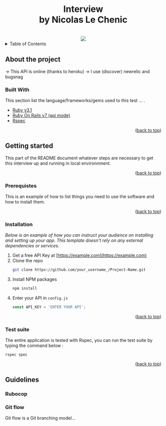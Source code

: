 <h1 align="center">Interview<br/>by Nicolas Le Chenic</h1>

<br/>

<div align="center">
  <a href="https://codeclimate.com/github/nicolaslechenic/job-interview-example/maintainability"><img src="https://api.codeclimate.com/v1/badges/d9f73cf476f53b4009ef/maintainability" /></a>
</div>

<!-- TABLE OF CONTENTS -->
<details>
  <summary>Table of Contents</summary>
  <ol>
    <li>
      <a href="#about-the-project">About this test</a>
      <ul>
        <li><a href="#built-with">Built With</a></li>
      </ul>
    </li>
    <li>
      <a href="#getting-started">Getting Started</a>
      <ul>
        <li><a href="#prerequisites">Prerequisites</a></li>
        <li><a href="#installation">Installation</a></li>
        <li><a href="#test-suite">Test suite</a></li>
      </ul>
    </li>
    <li>
      <a href="#getting-started">Guidelines</a>
      <ul>
        <li><a href="#rubocop">Rubocop</a></li>
        <li><a href="#git-flow">Git flow</a></li>
      </ul>
    </li>
  </ol>
</details>

## About the project

-> This API is online (thanks to heroku)
-> I use (discover) newrelic and bugsnag


### Built With

This section list the language/frameworks/gems used to this test ... .

* [Ruby v3.1](https://reactjs.org/)
* [Ruby On Rails v7 (api mode)](https://nextjs.org/)
* [Rspec](https://relishapp.com/rspec)

<p align="right">(<a href="#top">back to top</a>)</p>



## Getting started

This part of the README document whatever steps are necessary to get this interview up and running in local environnment.

<p align="right">(<a href="#top">back to top</a>)</p>

### Prerequistes

This is an example of how to list things you need to use the software and how to install them.

<p align="right">(<a href="#top">back to top</a>)</p>

### Installation

_Below is an example of how you can instruct your audience on installing and setting up your app. This template doesn't rely on any external dependencies or services._

1. Get a free API Key at [https://example.com](https://example.com)
2. Clone the repo
   ```sh
   git clone https://github.com/your_username_/Project-Name.git
   ```
3. Install NPM packages
   ```sh
   npm install
   ```
4. Enter your API in `config.js`
   ```js
   const API_KEY = 'ENTER YOUR API';
   ```

<p align="right">(<a href="#top">back to top</a>)</p>

### Test suite

The entire application is tested with Rspec, you can run the test suite by typing the command below :

```shell
rspec spec
```

<p align="right">(<a href="#top">back to top</a>)</p>


## Guidelines


### Rubocop

### Git flow

Git flow is a Git branching model...